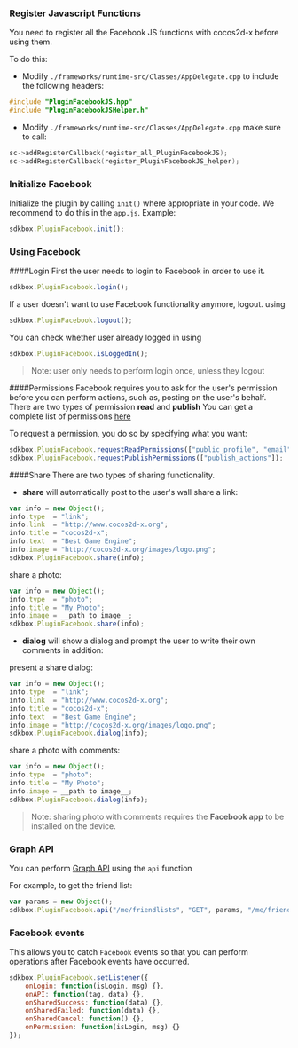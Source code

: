 ### Register Javascript Functions
You need to register all the Facebook JS functions with cocos2d-x before using them.

To do this:
* Modify `./frameworks/runtime-src/Classes/AppDelegate.cpp` to include the following headers:
```cpp
#include "PluginFacebookJS.hpp"
#include "PluginFacebookJSHelper.h"
```

* Modify `./frameworks/runtime-src/Classes/AppDelegate.cpp` make sure to call:
```cpp
sc->addRegisterCallback(register_all_PluginFacebookJS);
sc->addRegisterCallback(register_PluginFacebookJS_helper);
```

### Initialize Facebook
Initialize the plugin by calling `init()` where appropriate in your code. We
recommend to do this in the `app.js`. Example:
```javascript
sdkbox.PluginFacebook.init();
```

### Using Facebook
####Login
First the user needs to login to Facebook in order to use it.
```javascript
sdkbox.PluginFacebook.login();
```
If a user doesn't want to use Facebook functionality anymore, logout. using
```javascript
sdkbox.PluginFacebook.logout();
```
You can check whether user already logged in using
```javascript
sdkbox.PluginFacebook.isLoggedIn();
```
> Note: user only needs to perform login once, unless they logout

####Permissions
Facebook requires you to ask for the user's permission before you can perform actions, such as, posting on the user's behalf.
There are two types of permission __read__ and __publish__
You can get a complete list of permissions [here](https://developers.facebook.com/docs/facebook-login/permissions/v2.3#reference)

To request a permission, you do so by specifying what you want:
```javascript
sdkbox.PluginFacebook.requestReadPermissions(["public_profile", "email"]);
sdkbox.PluginFacebook.requestPublishPermissions(["publish_actions"]);
```

####Share
There are two types of sharing functionality.

* __share__ will automatically post to the user's wall
share a link:
```javascript
var info = new Object();
info.type  = "link";
info.link  = "http://www.cocos2d-x.org";
info.title = "cocos2d-x";
info.text  = "Best Game Engine";
info.image = "http://cocos2d-x.org/images/logo.png";
sdkbox.PluginFacebook.share(info);
```
share a photo:
```javascript
var info = new Object();
info.type  = "photo";
info.title = "My Photo";
info.image = __path to image__;
sdkbox.PluginFacebook.share(info);
```
* __dialog__ will show a dialog and prompt the user to write their own comments in addition:

present a share dialog:
```javascript
var info = new Object();
info.type  = "link";
info.link  = "http://www.cocos2d-x.org";
info.title = "cocos2d-x";
info.text  = "Best Game Engine";
info.image = "http://cocos2d-x.org/images/logo.png";
sdkbox.PluginFacebook.dialog(info);
```

share a photo with comments:
```javascript
var info = new Object();
info.type  = "photo";
info.title = "My Photo";
info.image = __path to image__;
sdkbox.PluginFacebook.dialog(info);
```
 > Note: sharing photo with comments requires the __Facebook app__ to be installed on the device.

### Graph API
You can perform [Graph API](https://developers.facebook.com/docs/graph-api/overview/) using the `api` function

For example, to get the friend list:
```javascript
var params = new Object();
sdkbox.PluginFacebook.api("/me/friendlists", "GET", params, "/me/friendlists");
```

### Facebook events
This allows you to catch `Facebook` events so that you can perform operations after Facebook events have occurred.

```javascript
sdkbox.PluginFacebook.setListener({
    onLogin: function(isLogin, msg) {},
    onAPI: function(tag, data) {},
    onSharedSuccess: function(data) {},
    onSharedFailed: function(data) {},
    onSharedCancel: function() {},
    onPermission: function(isLogin, msg) {}
});
```
